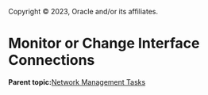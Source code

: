 Copyright © 2023, Oracle and/or its affiliates.

# Monitor or Change Interface Connections

**Parent topic:**[Network Management Tasks](../topics/cockpit-network.md)

